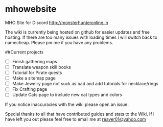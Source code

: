 # mhowebsite
MHO Site for Discord http://monsterhunteronline.in

The wiki is currently being hosted on github for easier updates and free hosting.  If there are too many issues with loading times I will switch back to namecheap.  Please pm me if you have any problems.

##Current projects
- [ ] Finish gathering maps
- [ ] Translate weapon skill books
- [ ] Tutorial for Pirate quests
- [ ] Make a sitemap page
- [ ] Make Jewelry page not suck as bad and add tutorials for necklace/rings
- [ ] Fix Crafting page
- [ ] Update Cats page to include new cat types and colors

If you notice inaccuracies with the wiki please open an issue.


Special thanks to all that have contributed guides and stats to the Wiki. If I have left you out please feel free to email me at reaver01@yahoo.com
